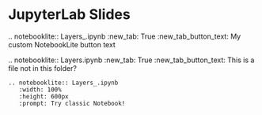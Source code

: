 # JupyterLab Slides

.. notebooklite:: Layers_.ipynb
   :new_tab: True
   :new_tab_button_text: My custom NotebookLite button text

.. notebooklite:: Layers.ipynb
   :new_tab: True
   :new_tab_button_text: This is a file not in this folder?
   
```{eval-rst}
.. notebooklite:: Layers_.ipynb
   :width: 100%
   :height: 600px
   :prompt: Try classic Notebook!
```
